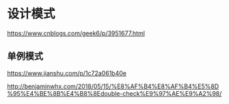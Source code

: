 

# 设计模式

https://www.cnblogs.com/geek6/p/3951677.html





## 单例模式

https://www.jianshu.com/p/1c72a061b40e

http://benjaminwhx.com/2018/05/15/%E8%AF%B4%E8%AF%B4%E5%8D%95%E4%BE%8B%E4%B8%8Edouble-check%E9%97%AE%E9%A2%98/

